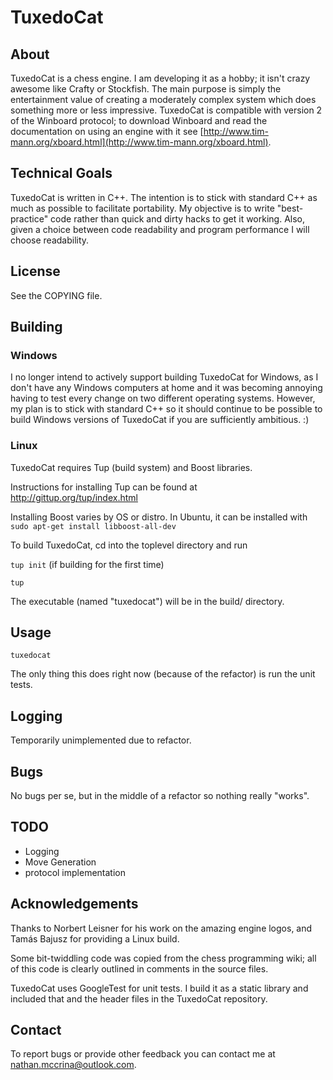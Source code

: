 # TuxedoCat

## About

TuxedoCat is a chess engine. I am developing it as a hobby; it isn't crazy
awesome like Crafty or Stockfish. The main purpose is simply the
entertainment value of creating a moderately complex system which does
something more or less impressive. TuxedoCat is compatible with version 2 of
the Winboard protocol; to download Winboard and read the documentation on
using an engine with it see
[http://www.tim-mann.org/xboard.html](http://www.tim-mann.org/xboard.html).

## Technical Goals

TuxedoCat is written in C++. The intention is to stick with standard C++ as
much as possible to facilitate portability. My objective is to write
"best-practice" code rather than quick and dirty hacks to get it working.
Also, given a choice between code readability and program performance I will
choose readability.

## License

See the COPYING file.

## Building

### Windows

I no longer intend to actively support building TuxedoCat for Windows, as
I don't have any Windows computers at home and it was becoming annoying
having to test every change on two different operating systems. However,
my plan is to stick with standard C++ so it should continue to be possible
to build Windows versions of TuxedoCat if you are sufficiently ambitious. :)

### Linux

TuxedoCat requires Tup (build system) and Boost libraries.

Instructions for installing Tup can be found at http://gittup.org/tup/index.html

Installing Boost varies by OS or distro. In Ubuntu, it can be installed with
`sudo apt-get install libboost-all-dev`

To build TuxedoCat, cd into the toplevel directory and run

`tup init` (if building for the first time)

`tup`

The executable (named "tuxedocat") will be in the build/ directory.

## Usage

`tuxedocat`

The only thing this does right now (because of the refactor) is run the
unit tests.

## Logging

Temporarily unimplemented due to refactor.

## Bugs

No bugs per se, but in the middle of a refactor so nothing really "works".

## TODO
	
* Logging
* Move Generation
* protocol implementation


## Acknowledgements

Thanks to Norbert Leisner for his work on the amazing engine logos,
and Tamás Bajusz for providing a Linux build.

Some bit-twiddling code was copied from the chess programming wiki; all of
this code is clearly outlined in comments in the source files.

TuxedoCat uses GoogleTest for unit tests. I build it as a static library
and included that and the header files in the TuxedoCat repository.

## Contact

To report bugs or provide other feedback you can contact me at
nathan.mccrina@outlook.com.

